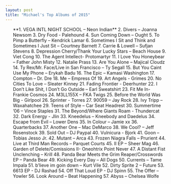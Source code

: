 ```yaml
---
layout: post
title: "Michael's Top Albums of 2015"
---
```

<ol>
**1. VEGA INTL NIGHT SCHOOL – Neon Indian**
2. Divers – Joanna Newsom
3. Dry Food - Palehound
4. Sun Coming Down – Ought
5. To Pimp a Butterfly – Kendrick Lamar
6. Sometimes I Sit and Think and Sometimes I Just Sit – Courtney Barnett
7. Carrie & Lowell – Sufjan Stevens
8. Depression Cherry/Thank Your Lucky Stars – Beach House
9. Viet Cong
10. The Agent Intellect- Protomartyr
11. I Love You Honeybear – Father John Misty
12. Natalie Prass
13. Are You Alone – Majical Cloudz
14. Ty Rex/Mr. Face/Live in San Francisco – Ty Segall
15. But You Caint Use My Phone – Erykah Badu
16. The Epic – Kamasi Washington
17. Compton – Dr. Dre
18. Me – Empress Of
19. Art Angels - Grimes
20. No Cities To Love – Sleater Kinney
21. Fading Frontier - Deerhunter
22. I Don’t Like Shit, I Don’t Go Outside – Earl Sweatshirt
23. Fit Me In- Frankie Cosmos
24. M3LL155X – FKA Twigs
25. Before the World Was Big - Girlpool
26. Sprinter - Torres
27. 90059 – Jay Rock
28. Ivy Tripp – Waxahatchee
29. Teens of Style – Car Seat Headrest
30. Summertime ’06 – Vince Staples
31. The Beyond/Where Giants Roam - Thundercat
32. Dark Energy - Jlin
33. Kneedelus – Kneebody and Daedelus
34. Escape from Evil – Lower Dens
35. In Colour – Jamie xx
36. Quarterbacks
37. Another One – Mac DeMarco
38. We Cool? – Jeff Rosenstock
39. Sold Out – DJ Paypal
40. Vulnicura - Bjork
41. Goon – Tobias Jesso Jr.
42. Mutant – Arca 
43. Frozen Niagra Falls – Prurient
44. Live at Third Man Records – Parquet Courts
45. II EP – Sheer Mag
46. Garden of Delete/Comissions II- Oneohtrix Point Never
47. A Distant Fist Unclenching – Krill
48. Panda Bear Meets the Grim Reaper/Crosswords EP – Panda Bear
49. Kicking Every Day – All Dogs
50. Currents – Tame Impala
51. b’lieve im goin down – Kurt Vile
52. Dirty Sprite 2 – Future
53. 6613 EP - DJ Rashad
54. Off That Loud EP - DJ Spinn 
55. The Offer – Yowler
56. Look Around – Beat Happening
57. Abyss – Chelsea Wolfe
</ol>
